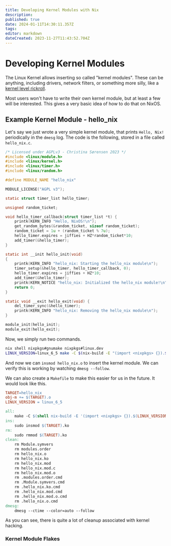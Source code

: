 ```yaml
---
title: Developing Kernel Modules with Nix
description: 
published: true
date: 2024-01-11T14:30:11.357Z
tags: 
editor: markdown
dateCreated: 2023-11-27T11:43:52.704Z
---
```


# Developing Kernel Modules
The Linux Kernel allows inserting so called "kernel modules". These can be anything, including drivers, network filters, or something more silly, like a [kernel level rickroll](https://github.com/fpletz/kernelroll).

Most users won't have to write their own kernel module, but at least a few will be interested. This gives a very basic idea of how to do that on NixOS.

## Example Kernel Module - hello_nix
Let's say we just wrote a very simple kernel module, that prints `Hello, Nix!` periodically in the `dmesg` log. The code is the following, stored in a file called `hello_nix.c`.

```c
/* Licensed under AGPLv3 - Christina Sørensen 2023 */
#include <linux/module.h>
#include <linux/kernel.h>
#include <linux/timer.h>
#include <linux/random.h>

#define MODULE_NAME "hello_nix"

MODULE_LICENSE("AGPL v3");

static struct timer_list hello_timer;

unsigned random_ticket;

void hello_timer_callback(struct timer_list *t) {
    printk(KERN_INFO "Hello, NixOS!\n");
    get_random_bytes(&random_ticket, sizeof random_ticket);
    random_ticket = 1u + (random_ticket % 7u);
    hello_timer.expires = jiffies + HZ*random_ticket*10;
    add_timer(&hello_timer);
}

static int __init hello_init(void)
{
    printk(KERN_INFO "hello_nix: Starting the hello_nix module\n");
    timer_setup(&hello_timer, hello_timer_callback, 0);
    hello_timer.expires = jiffies + HZ*10;
    add_timer(&hello_timer);
    printk(KERN_NOTICE "hello_nix: Initialized the hello_nix module!\n");
    return 0;
}

static void __exit hello_exit(void) {
    del_timer_sync(&hello_timer);
    printk(KERN_INFO "hello_nix: Removing the hello_nix module\n");
}

module_init(hello_init);
module_exit(hello_exit);
```

Now, we simply run two commands.

```bash
nix shell nixpkgs#gnumake nixpkgs#linux.dev
LINUX_VERSION=linux_6_5 make -C $(nix-build -E "(import <nixpkgs> {}).$LINUX_VERSION.dev" --no-out-link)/lib/modules/*/build M=$(pwd) modules
```

And now we can `insmod hello_nix.o` to insert the kernel module. We can verify this is working by watching `dmesg --follow`.

We can also create a `Makefile` to make this easier for us in the future. It would look like this.

```makefile
TARGET=hello_nix
obj-m += $(TARGET).o
LINUX_VERSION = linux_6_5

all:
    make -C $(shell nix-build -E '(import <nixpkgs> {}).$(LINUX_VERSION).dev' --no-out-link)/lib/modules/*/build M=$(shell pwd) modules
ins:
    sudo insmod $(TARGET).ko
rm:
    sudo rmmod $(TARGET).ko
clean:
    rm Module.symvers
    rm modules.order
    rm hello_nix.o
    rm hello_nix.ko
    rm hello_nix.mod
    rm hello_nix.mod.c
    rm hello_nix.mod.o
    rm .modules.order.cmd
    rm .Module.symvers.cmd
    rm .hello_nix.ko.cmd
    rm .hello_nix.mod.cmd
    rm .hello_nix.mod.o.cmd
    rm .hello_nix.o.cmd
dmesg:
    dmesg --ctime --color=auto --follow
```

As you can see, there is quite a lot of cleanup associated with kernel hacking.

### Kernel Module Flakes

